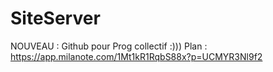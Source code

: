 # SiteServer
NOUVEAU : Github pour Prog collectif
:)))
Plan : https://app.milanote.com/1Mt1kR1RqbS88x?p=UCMYR3Nl9f2 
